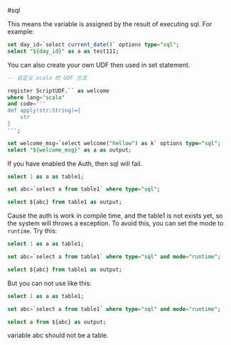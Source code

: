 #sql

This means the variable is assigned by the result of executing sql. For example:

```sql
set day_id=`select current_date()` options type="sql";
select "${day_id}" as a as test111;
```

You can also create your own UDF then used in set statement.


```sql
-- 自定义 scala 的 UDF 方法

register ScriptUDF.`` as welcome
where lang="scala"
and code='''
def apply(str:String)={
    str
}
''';

set welcome_msg=`select welcome("hellow") as k` options type="sql";
select "${welcome_msg}" as a as output;

```

If you have enabled the Auth, then sql will fail.

```sql
select 1 as a as table1;

set abc=`select a from table1` where type="sql";

select ${abc} from table1 as output;
```

Cause the auth is work in compile time, and the table1 is not exists yet, so the system will 
throws a exception. To avoid this, you can set the mode to `runtime`. Try this:

```sql
select 1 as a as table1;

set abc=`select a from table1` where type="sql" and mode="runtime";

select ${abc} from table1 as output;
```

But you can not use like this:

```sql
select 1 as a as table1;

set abc=`select a from table1` where type="sql" and mode="runtime";

select a from ${abc} as output;
```

variable abc should not be a table.
